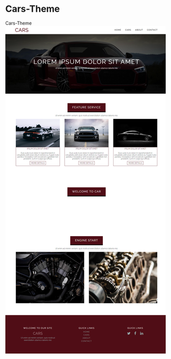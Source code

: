 # Cars-Theme
Cars-Theme
 ![alt text](https://github.com/Web-Master-2000/Cars-Theme/blob/main/screenShot.png?raw=true)

